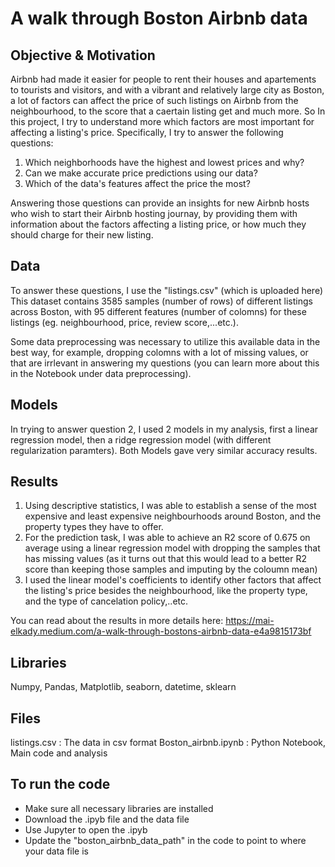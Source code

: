 # A walk through Boston Airbnb data

## Objective & Motivation 
Airbnb had made it easier for people to rent their houses and apartements to tourists and visitors, and with a vibrant and relatively large city as Boston, a lot of factors can affect the price of such listings on Airbnb from the neighbourhood, to the score that a caertain listing get and much more. So In this project, I try to understand more which factors are most important for affecting a listing's price. Specifically, I try to answer the following questions:
1. Which neighborhoods have the highest and lowest prices and why?
2. Can we make accurate price predictions using our data?
3. Which of the data's features affect the price the most?

Answering those questions can provide an insights for new Airbnb hosts who wish to start their Airbnb hosting journay, by providing them with information about the factors affecting a listing price, or how much they should charge for their new listing.

## Data
To answer these questions, I use the "listings.csv" (which is uploaded here)
This dataset contains 3585 samples (number of rows) of different listings across Boston, with 95 different features (number of colomns) for these listings (eg. neighbourhood, price, review score,...etc.).

Some data preprocessing was necessary to utilize this available data in the best way, for example, dropping colomns with a lot of missing values, or that are irrlevant in answering my questions (you can learn more about this in the Notebook under data preprocessing).

## Models
In trying to answer question 2, I used 2 models in my analysis, first a linear regression model, then a ridge regression model (with different regularization paramters). Both Models gave very similar accuracy results.

## Results
1. Using descriptive statistics, I was able to establish a sense of the most expensive and least expensive neighbourhoods around Boston, and the property types they have to offer.
2. For the prediction task, I was able to achieve an R2 score of 0.675 on average using a linear regression model with dropping the samples that has missing values (as it turns out that this would lead to a better R2 score than keeping those samples and imputing by the coloumn mean)
3. I used the linear model's coefficients to identify other factors that affect the listing's price besides the neighbourhood, like the property type, and the type of cancelation policy,..etc.

You can read about the results in more details here: https://mai-elkady.medium.com/a-walk-through-bostons-airbnb-data-e4a9815173bf

## Libraries 
Numpy, Pandas, Matplotlib, seaborn, datetime, sklearn

## Files
listings.csv : The data in csv format
Boston_airbnb.ipynb : Python Notebook, Main code and analysis

## To run the code
* Make sure all necessary libraries are installed
* Download the .ipyb file and the data file
* Use Jupyter to open the .ipyb
* Update the "boston_airbnb_data_path" in the code to point to where your data file is


